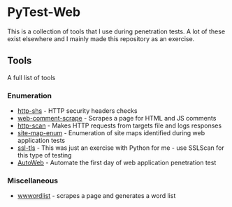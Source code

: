 # PyTest-Web
This is a collection of tools that I use during penetration tests. A lot of these exist elsewhere and I mainly made this repository as an exercise. 
## Tools
A full list of tools
### Enumeration
 * [http-shs](enum/http-headers/) - HTTP security headers checks
 * [web-comment-scrape](enum/comments/) - Scrapes a page for HTML and JS comments
 * [http-scan](enum/http-scan/) - Makes HTTP requests from targets file and logs responses
 * [site-map-enum](enum/site-maps/) - Enumeration of site maps identified during web application tests
 * [ssl-tls](enum/ssl-tls/) - This was just an exercise with Python for me - use SSLScan for this type of testing
 * [AutoWeb](auto/) - Automate the first day of web application penetration test

### Miscellaneous
 * [wwwordlist](misc/wordlists/README.md) - scrapes a page and generates a word list 
